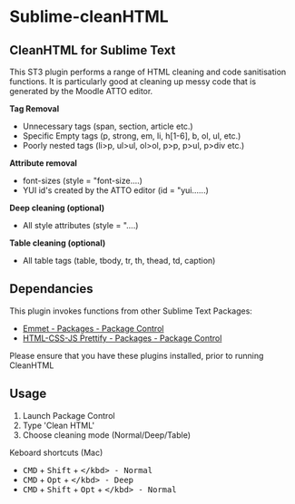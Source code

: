 # Sublime-cleanHTML

## CleanHTML for Sublime Text

This ST3 plugin performs a range of HTML cleaning and code sanitisation functions.   It is particularly good at cleaning up messy code that is  generated by the Moodle ATTO editor.

**Tag Removal**

* Unnecessary tags (span, section, article etc.)
* Specific Empty tags (p, strong, em, li, h[1-6], b, ol, ul, etc.)
* Poorly nested tags (li>p, ul>ul, ol>ol, p>p, p>ul, p>div etc.)

**Attribute removal**

* font-sizes (style = "font-size....)
* YUI id's created by the ATTO editor (id = "yui......)

**Deep cleaning (optional)**

* All style attributes (style = "....)

**Table cleaning (optional)**

* All table tags (table, tbody, tr, th, thead, td, caption)

## Dependancies

This plugin invokes functions from other Sublime Text Packages:

<ul>
    <li><a href="https://packagecontrol.io/packages/Emmet" target="_blank">Emmet - Packages - Package Control</a></li>
    <li><a href="https://packagecontrol.io/packages/HTML-CSS-JS%20Prettify" target="_blank">HTML-CSS-JS Prettify - Packages - Package Control</a></li>
</ul>

Please ensure that you have these plugins installed, prior to running CleanHTML

## Usage

1. Launch Package Control
2. Type 'Clean HTML'
3. Choose cleaning mode (Normal/Deep/Table)

Keboard shortcuts (Mac)

* <kbd>CMD</kbd> + <kbd>Shift</kbd> + <kbd>\</kbd> - Normal
* <kbd>CMD</kbd> + <kbd>Opt</kbd> + <kbd>\</kbd> - Deep
* <kbd>CMD</kbd> + <kbd>Shift</kbd>  + <kbd>Opt</kbd> + <kbd>\</kbd> - Normal



